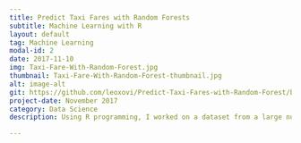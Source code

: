 ```yaml
---
title: Predict Taxi Fares with Random Forests
subtitle: Machine Learning with R
layout: default
tag: Machine Learning
modal-id: 2
date: 2017-11-10
img: Taxi-Fare-With-Random-Forest.jpg
thumbnail: Taxi-Fare-With-Random-Forest-thumbnail.jpg
alt: image-alt
git: https://github.com/leoxovi/Predict-Taxi-Fares-with-Random-Forest/blob/master/notebook.ipynb
project-date: November 2017
category: Data Science
description: Using R programming, I worked on a dataset from a large number of taxi journeys in New York from 2013. Regression trees and random forests was used to predict the value of fares and tips, based on location, date and time.

---
```

